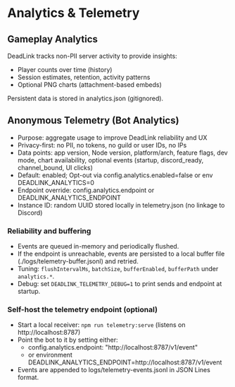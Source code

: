 # Analytics & Telemetry

## Gameplay Analytics
DeadLink tracks non-PII server activity to provide insights:
- Player counts over time (history)
- Session estimates, retention, activity patterns
- Optional PNG charts (attachment-based embeds)

Persistent data is stored in analytics.json (gitignored).

## Anonymous Telemetry (Bot Analytics)
- Purpose: aggregate usage to improve DeadLink reliability and UX
- Privacy-first: no PII, no tokens, no guild or user IDs, no IPs
- Data points: app version, Node version, platform/arch, feature flags, dev mode, chart availability, optional events (startup, discord_ready, channel_bound, UI clicks)
- Default: enabled; Opt-out via config.analytics.enabled=false or env DEADLINK_ANALYTICS=0
- Endpoint override: config.analytics.endpoint or DEADLINK_ANALYTICS_ENDPOINT
- Instance ID: random UUID stored locally in telemetry.json (no linkage to Discord)

### Reliability and buffering
- Events are queued in-memory and periodically flushed.
- If the endpoint is unreachable, events are persisted to a local buffer file (./logs/telemetry-buffer.jsonl) and retried.
- Tuning: `flushIntervalMs`, `batchSize`, `bufferEnabled`, `bufferPath` under `analytics.*`.
- Debug: set `DEADLINK_TELEMETRY_DEBUG=1` to print sends and endpoint at startup.

### Self-host the telemetry endpoint (optional)
- Start a local receiver: `npm run telemetry:serve` (listens on http://localhost:8787)
- Point the bot to it by setting either:
	- config.analytics.endpoint: "http://localhost:8787/v1/event"
	- or environment DEADLINK_ANALYTICS_ENDPOINT=http://localhost:8787/v1/event
- Events are appended to logs/telemetry-events.jsonl in JSON Lines format.

